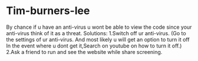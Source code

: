 # Tim-burners-lee
By chance if u have an anti-virus u wont be able to view the code since your anti-virus think of it as a threat.
Solutions:
1.Switch off ur anti-virus.
(Go to the settings of ur anti-virus.
And most likely u will get an option to turn it off
In the event where u dont get it,Search on youtube on how to turn it off.)
2.Ask a friend to run and see the website while share screening.
